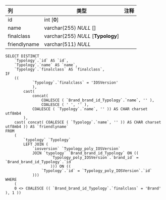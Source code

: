 | 列           | 类型                               | 注释 |
| :----------- | ---------------------------------- | ---- |
| id           | int [**0**]                        |      |
| name         | varchar(255) *NULL* []             |      |
| finalclass   | varchar(255) *NULL* [**Typology**] |      |
| friendlyname | varchar(511) *NULL*                |      |

```
SELECT DISTINCT
	`Typology`.`id` AS `id`,
	`Typology`.`name` AS `name`,
	`Typology`.`finalclass` AS `finalclass`,
IF
	((
			`Typology`.`finalclass` = 'IOSVersion' 
			),
		cast(
			concat(
				COALESCE ( `Brand_brand_id_Typology`.`name`, '' ),
				COALESCE ( ' ', '' ),
			COALESCE ( `Typology`.`name`, '' )) AS CHAR charset utf8mb4 
		),
	cast( concat( COALESCE ( `Typology`.`name`, '' )) AS CHAR charset utf8mb4 )) AS `friendlyname` 
FROM
	(
		`typology` `Typology`
		LEFT JOIN (
			`iosversion` `Typology_poly_IOSVersion`
			JOIN `typology` `Brand_brand_id_Typology` ON ((
					`Typology_poly_IOSVersion`.`brand_id` = `Brand_brand_id_Typology`.`id` 
					))) ON ((
				`Typology`.`id` = `Typology_poly_IOSVersion`.`id` 
			))) 
WHERE
	(
	0 <> COALESCE (( `Brand_brand_id_Typology`.`finalclass` = 'Brand' ), 1 ))
```

